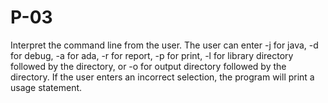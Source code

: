 P-03
====

Interpret the command line from the user. The user can enter -j for java, -d for debug, -a for ada, -r for report, -p for print, -l for library directory followed by the directory, or -o for output directory followed by the directory. If the user enters an incorrect selection, the program will print a usage statement.
